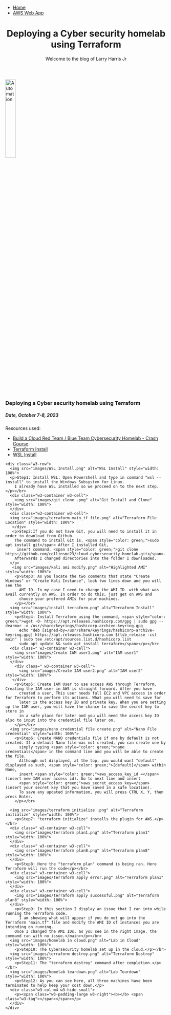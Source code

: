 <!DOCTYPE html>
<html>
<head>
<title>Larry Harris Jr. Cyber Security Blog</title>
<meta charset="UTF-8">
<meta name="viewport" content="width=device-width, initial-scale=1">
<link rel="stylesheet" href="https://www.w3schools.com/w3css/4/w3.css">
<link rel="stylesheet" href="https://fonts.googleapis.com/css?family=Raleway">
<link rel="stylesheet" href="style.css">
</head>

<body class="w3-light-grey">
  <ul class="topnav">
    <li><a class="active" href="home.html">Home</a></li>
    <li><a href="webApp.html">AWS Web App</a></li>
    <!-- <li class="right"><a href="#about">About</a></li> -->
  </ul>

<div class="w3-content" style="max-width:1400px">

<!-- Header -->
<header class="w3-container w3-center w3-padding-32"> 
  <h1><b>Deploying a Cyber security homelab using Terraform</b></h1>
  <p>Welcome to the blog of <span class="w3-tag">Larry Harris Jr</span></p>
</header>
</div>

<div class="w3-card-4 w3-margin w3-white">
  <img src="/images/automation1.png" alt="Automation" style="width:25%">
  <div class="w3-container">
    <h3><b>Deploying a Cyber security homelab using Terraform</b></h3>
    <h5>Date, <span class="w3-opacity">October 7-8, 2023</span></h5>
  </div>

  <div class="w3-container">
    <p>Resources used:</p>
    <ul class="resources">
      <li><a href="https://youtu.be/2cMkpLoKUj0?si=AfstrUg3wtZGRXFb">Build a Cloud Red Team / Blue Team Cybersecurity Homelab - Crash Course</a></li>
      <li><a href="https://developer.hashicorp.com/terraform/downloads">Terraform Install</a></li>
      <li><a href="https://learn.microsoft.com/en-us/windows/wsl/install">WSL Install</a></p></li>
    </ul>  

    <div class="w3-row">
      <img src="images/WSL Install.png" alt="WSL Install" style="width: 100%">
      <p>Step1: Install WSL: Open Powershell and type in command "wsl --install" to install the Windows Subsystem for Linux.
        I already have WSL installed so we proceed on to the next step. </p></br>
      <div class="w3-container w3-cell">
        <img src="images/git clone .png" alt="Git Install and Clone" style="width: 100%">
      </div>
      <div class="w3-container w3-cell">
      <img src="images/terraform main_tf file.png" alt="Terraform File Location" style="width: 100%">
       </div> 
       <p>Step2:If you do not have Git, you will need to install it in order to download from Github.
        The command to install Git is, <span style="color: green;">sudo apt install git</span> After I installed Git,
         insert command, <span style="color: green;">git clone https://github.com/collinsmc23/cloud-cybersecurity-homelab.git</span>.
        Afterwards I changed directories into the folder I downloaded.
      </p>
       <img src="images/kali ami modify.png" alt="Highlighted AMI" style="width: 100%">
        <p>Step3: As you locate the two comments that state "Create Windows" or "Create Kali Instance", look two lines down and you will see the 
          AMI ID. In my case I need to change the AMI ID  with what was avail currently on AWS. In order to do this, just get on AWS and 
          choose your prefered AMIs for your machines.
        </p></br>
      <img src="images/install terraform.png" alt="Terraform Install" style="width: 100%">
        <p>Step4: Install Terraform using the command, <span style="color: green;">wget -O- https://apt.releases.hashicorp.com/gpg | sudo gpg --dearmor -o /usr/share/keyrings/hashicorp-archive-keyring.gpg
          echo "deb [signed-by=/usr/share/keyrings/hashicorp-archive-keyring.gpg] https://apt.releases.hashicorp.com $(lsb_release -cs) main" | sudo tee /etc/apt/sources.list.d/hashicorp.list
          sudo apt update && sudo apt install terraform</span></p></br>
      <div class=" w3-container w3-cell">
        <img src="images/Create IAM user1.png" alt="IAM user1" style="width: 100%">
      </div>
        <div class=" w3-container w3-cell">
          <img src="images/Create IAM user2.png" alt="IAM user2" style="width: 100%">
       </div>
        <p>Step5: Create IAM User to use access AWS through Terraform. Creating the IAM user in AWS is straight forward. After you have 
          created a user, This user needs full EC2 and VPC access in order for Terraform to perform its actions. What you will need to save for 
          later is the access key ID and private key. When you are setting up the IAM user, you will have the chance to save the secret key to store in 
          in a safe place for later and you will need the access key ID also to input into the credential file later on.
        </p></br> 
      <img src="images/nano credential file create.png" alt="Nano File credential" style="width: 100%">
        <p>Step6: Create NANO credentials file if one by default is not created. If a default Nano file was not created, you can create one by 
          simply typing <span style="color: green;">nano credentials</span> in the command line and you will be able to create the file. 
          Although not displayed, at the top, you would want "default" displayed as such, <span style="color: green;">[default]</span> within Nano,
          insert <span style="color: green;">aws_access_key_id =</span> (insert new IAM user access id). Go to next line and insert 
          <span style="color: green;">aws_secret_access_key=</span> (insert your secret key that you have saved in a safe location).
          To save any updated information, you will press CTRL X, Y, then press Enter.
        </p></br>
      
      <img src="images/terraform initialize .png" alt="Terraform initialize" style="width: 100%">
        <p>Step7: "terraform initialize" installs the plugin for AWS.</p></br>
      <div class=" w3-container w3-cell">
        <img src="images/terraform plan1.png" alt="Terraform plan1" style="width: 100%">
      </div>
      <div class=" w3-container w3-cell">
        <img src="images/terraform plan8.png" alt="Terraform plan8" style="width: 100%">
      </div>
        <p>Step8: Here the "terraform plan" command is being ran. Here Terraform will run the code</p></br>
      <div class=" w3-container w3-cell">
        <img src="images/terraform apply error.png" alt="Terraform plan1" style="width: 100%">
      </div>
      <div class=" w3-container w3-cell">
        <img src="images/terraform apply successful.png" alt="Terraform plan8" style="width: 100%">
      </div>
        <p>Step9: In this section I display an issue that I ran into while running the Terraform code. 
          I am showing what will appear if you do not go into the Terraform "main.tf" file and modify the AMI ID of instances you are intending on running.
        Once I changed the AMI IDs, as you see in the right image, the command ran with no issue.</main></p></br>
      <img src="images/homelab in cloud.png" alt="Lab in Cloud" style="width: 100%">
        <p>Step10: The Cybersecurity homelab set up in the cloud.</p></br>
      <img src="images/terraform destroy.png" alt="Terraform Destroy" style="width: 100%">
        <p>Step11: The "terraform destroy" command after completion.</p></br>
      <img src="images/homelab teardown.png" alt="Lab Teardown" style="width: 100%">  
        <p>Step12: As you can see here, all three machines have been terminated to help keep your cost down.</p>
      <div class="w3-col m4 w3-hide-small">
        <p><span class="w3-padding-large w3-right"><b></b> <span class="w3-tag"></span></span></p>
      </div>
    </div>
  </div>
</div>
</body>
</html>
